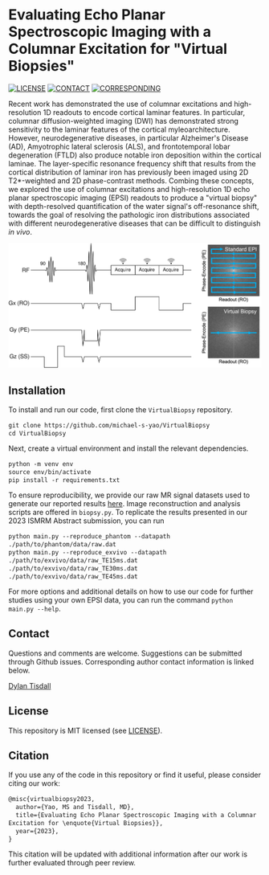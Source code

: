 # Evaluating Echo Planar Spectroscopic Imaging with a Columnar Excitation for "Virtual Biopsies"

[![LICENSE](https://img.shields.io/badge/license-MIT-green.svg)](LICENSE.md)
[![CONTACT](https://img.shields.io/badge/contact-michael.yao%40pennmedicine.upenn.edu-blue)](mailto:michael.yao@pennmedicine.upenn.edu)
[![CORRESPONDING](https://img.shields.io/badge/corresponding-mtisdall%40pennmedicine.upenn.edu-blue)](mailto:mtisdall@pennmedicine.upenn.edu)

Recent work has demonstrated the use of columnar excitations and high-resolution 1D readouts to encode cortical laminar features. In particular, columnar diffusion-weighted imaging (DWI) has demonstrated strong sensitivity to the laminar features of the cortical myleoarchitecture. However, neurodegenerative diseases, in particular Alzheimer's Disease (AD), Amyotrophic lateral sclerosis (ALS), and frontotemporal lobar degeneration (FTLD) also produce notable iron deposition within the cortical laminae. The layer-specific resonance frequency shift that results from the cortical distribution of laminar iron has previously been imaged using 2D T2*-weighted and 2D phase-contrast methods. Combing these concepts, we explored the use of columnar excitations and high-resolution 1D echo planar spectroscopic imaging (EPSI) readouts to produce a "virtual biopsy" with depth-resolved quantification of the water signal's off-resonance shift, towards the goal of resolving the pathologic iron distributions associated with different neurodegenerative diseases that can be difficult to distinguish *in vivo*.

![EPSI Pulse Sequence](docs/overview/overview.png)

## Installation

To install and run our code, first clone the `VirtualBiopsy` repository.

```
git clone https://github.com/michael-s-yao/VirtualBiopsy
cd VirtualBiopsy
```

Next, create a virtual environment and install the relevant dependencies.

```
python -m venv env
source env/bin/activate
pip install -r requirements.txt
```

To ensure reproducibility, we provide our raw MR signal datasets used to generate our reported results [here](https://upenn.box.com/s/dt5ma6t3yrwldmoflc1wos8sdk8s22nx). Image reconstruction and analysis scripts are offered in `biopsy.py`. To replicate the results presented in our 2023 ISMRM Abstract submission, you can run 

```
python main.py --reproduce_phantom --datapath ./path/to/phantom/data/raw.dat
python main.py --reproduce_exvivo --datapath ./path/to/exvivo/data/raw_TE15ms.dat ./path/to/exvivo/data/raw_TE30ms.dat ./path/to/exvivo/data/raw_TE45ms.dat
```

For more options and additional details on how to use our code for further studies using your own EPSI data, you can run the command `python main.py --help`.

## Contact

Questions and comments are welcome. Suggestions can be submitted through Github issues. Corresponding author contact information is linked below.

[Dylan Tisdall](mailto:mtisdall@pennmedicine.upenn.edu)

## License

This repository is MIT licensed (see [LICENSE](LICENSE)).

## Citation

If you use any of the code in this repository or find it useful, please consider citing our work:

    @misc{virtualbiopsy2023,
      author={Yao, MS and Tisdall, MD},
      title={Evaluating Echo Planar Spectroscopic Imaging with a Columnar Excitation for \enquote{Virtual Biopsies}},
      year={2023},
    } 

This citation will be updated with additional information after our work is further evaluated through peer review.
